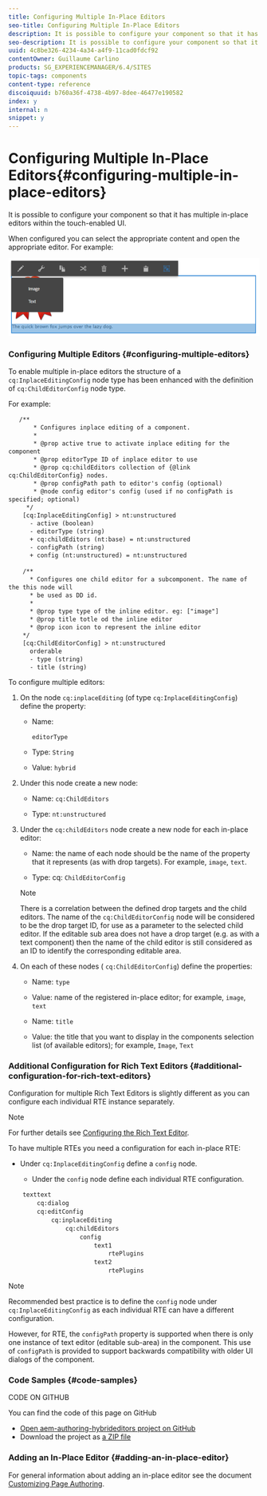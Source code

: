 ```yaml
---
title: Configuring Multiple In-Place Editors
seo-title: Configuring Multiple In-Place Editors
description: It is possible to configure your component so that it has multiple in-place editors
seo-description: It is possible to configure your component so that it has multiple in-place editors
uuid: 4c8be326-4234-4a34-a4f9-11cad0fdcf92
contentOwner: Guillaume Carlino
products: SG_EXPERIENCEMANAGER/6.4/SITES
topic-tags: components
content-type: reference
discoiquuid: b760a36f-4738-4b97-8dee-46477e190582
index: y
internal: n
snippet: y
---
```


# Configuring Multiple In-Place Editors{#configuring-multiple-in-place-editors}

It is possible to configure your component so that it has multiple in-place editors within the touch-enabled UI.

When configured you can select the appropriate content and open the appropriate editor. For example:

![](assets/chlimage_1-12.png) 

### Configuring Multiple Editors {#configuring-multiple-editors}

To enable multiple in-place editors the structure of a `cq:InplaceEditingConfig` node type has been enhanced with the definition of `cq:ChildEditorConfig` node type.

For example:

```
   /**
       * Configures inplace editing of a component.
       *
       * @prop active true to activate inplace editing for the component
       * @prop editorType ID of inplace editor to use
       * @prop cq:childEditors collection of {@link cq:ChildEditorConfig} nodes.
       * @prop configPath path to editor's config (optional)
       * @node config editor's config (used if no configPath is specified; optional)
     */
    [cq:InplaceEditingConfig] > nt:unstructured
      - active (boolean)
      - editorType (string)
      + cq:childEditors (nt:base) = nt:unstructured
      - configPath (string)
      + config (nt:unstructured) = nt:unstructured

    /**
      * Configures one child editor for a subcomponent. The name of the this node will
      * be used as DD id.
      *
      * @prop type type of the inline editor. eg: ["image"]
      * @prop title totle od the inline editor
      * @prop icon icon to represent the inline editor
    */
    [cq:ChildEditorConfig] > nt:unstructured
      orderable
      - type (string)
      - title (string)
```

To configure multiple editors:

1. On the node `cq:inplaceEditing` (of type `cq:InplaceEditingConfig`) define the property:

    * Name:     
    
      ```    
      editorType 
      
      ```    
    
    * Type: `String`  
    
    * Value: `hybrid`

1. Under this node create a new node:

    * Name: `cq:ChildEditors`  
    
    * Type: `nt:unstructured`

1. Under the `cq:childEditors` node create a new node for each in-place editor:

    * Name: the name of each node should be the name of the property that it represents (as with drop targets). For example, `image`, `text`.  
    
    * Type: cq: `ChildEditorConfig`

   >[!NOTE]
   >
   >There is a correlation between the defined drop targets and the child editors. The name of the `cq:ChildEditorConfig` node will be considered to be the drop target ID, for use as a parameter to the selected child editor. If the editable sub area does not have a drop target (e.g. as with a text component) then the name of the child editor is still considered as an ID to identify the corresponding editable area.

1. On each of these nodes ( `cq:ChildEditorConfig`) define the properties:

    * Name: `type`
    * Value: name of the registered in-place editor; for example, `image`, `text`

    * Name: `title`  
    
    * Value: the title that you want to display in the components selection list (of available editors); for example, `Image`, `Text`

### Additional Configuration for Rich Text Editors {#additional-configuration-for-rich-text-editors}

Configuration for multiple Rich Text Editors is slightly different as you can configure each individual RTE instance separately.

>[!NOTE]
>
>For further details see [Configuring the Rich Text Editor](../../../sites/administering/using/rich-text-editor.md).

To have multiple RTEs you need a configuration for each in-place RTE:

* Under `cq:InplaceEditingConfig` define a `config` node.

    * Under the `config` node define each individual RTE configuration.

```xml
    texttext
        cq:dialog
        cq:editConfig
            cq:inplaceEditing
                cq:childEditors
                    config
                        text1
                            rtePlugins
                        text2
                            rtePlugins
```

>[!NOTE]
>
>Recommended best practice is to define the `config` node under `cq:InplaceEditingConfig` as each individual RTE can have a different configuration. 
>
>However, for RTE, the `configPath` property is supported when there is only one instance of text editor (editable sub-area) in the component. This use of `configPath` is provided to support backwards compatibility with older UI dialogs of the component.

### Code Samples {#code-samples}

CODE ON GITHUB

You can find the code of this page on GitHub

* [Open aem-authoring-hybrideditors project on GitHub](https://github.com/Adobe-Marketing-Cloud/aem-authoring-hybrideditors)
* Download the project as [a ZIP file](https://github.com/Adobe-Marketing-Cloud/aem-authoring-hybrideditors/archive/master.zip)

### Adding an In-Place Editor {#adding-an-in-place-editor}

For general information about adding an in-place editor see the document [Customizing Page Authoring](../../../sites/developing/using/customizing-page-authoring-touch.md#main-pars-title-3).
